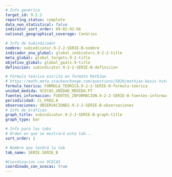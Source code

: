 ```yaml
---
# Info genérica
target_id: 9.2.2
reporting_status: complete
data_non_statistical: false
indicator_sort_order: 09-02-02-bb
national_geographical_coverage: Canàries

# Info de Subindicador
nombre: subindicator.9-2-2-SERIE-B-nombre
indicador_onu_global: global_indicators.9-2-2-title
meta_global: global_targets.9-2-title
objetivo_global: global_goals.9-title
definicion: subindicator.9-2-2-SERIE-B-definicion

# Fórmula teórica escrita en formato MathJax
# https://math.meta.stackexchange.com/questions/5020/mathjax-basic-tutorial-and-quick-reference
formula_teorica: FORMULA_TEORICA.9-2-2-SERIE-B-formula-teorica
unidad_medida: OCECAS_UNIDAD_MEDIDA.PT
fuentes_informacion: FUENTES_INFORMACION.9-2-2-SERIE-B-fuentes-informacion
periodicidad: CL_FREQ.A
observaciones: OBSERVACIONES.9-2-2-SERIE-B-observaciones
# Info de Gráficas
graph_title: subindicator.9-2-2-SERIE-B-graph-title
graph_type: bar

# Info para las tabs
# Orden en que se mostrará esta tab...
sort_order: 2

# Nombre que tendrá la tab
tab_name: SERIE.SERIE_B

#Coordinación con OCECAS
coordinado_con_ocecas: true
---
```


